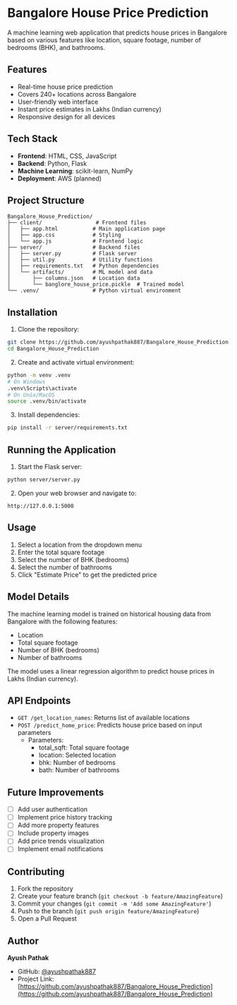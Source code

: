 # Bangalore House Price Prediction

A machine learning web application that predicts house prices in Bangalore based on various features like location, square footage, number of bedrooms (BHK), and bathrooms.

## Features

- Real-time house price prediction
- Covers 240+ locations across Bangalore
- User-friendly web interface
- Instant price estimates in Lakhs (Indian currency)
- Responsive design for all devices

## Tech Stack

- **Frontend**: HTML, CSS, JavaScript
- **Backend**: Python, Flask
- **Machine Learning**: scikit-learn, NumPy
- **Deployment**: AWS (planned)

## Project Structure

```
Bangalore_House_Prediction/
├── client/                 # Frontend files
│   ├── app.html           # Main application page
│   ├── app.css            # Styling
│   └── app.js             # Frontend logic
├── server/                # Backend files
│   ├── server.py          # Flask server
│   ├── util.py            # Utility functions
│   ├── requirements.txt   # Python dependencies
│   └── artifacts/         # ML model and data
│       ├── columns.json   # Location data
│       └── banglore_house_price.pickle  # Trained model
└── .venv/                 # Python virtual environment
```

## Installation

1. Clone the repository:
```bash
git clone https://github.com/ayushpathak887/Bangalore_House_Prediction.git
cd Bangalore_House_Prediction
```

2. Create and activate virtual environment:
```bash
python -m venv .venv
# On Windows
.venv\Scripts\activate
# On Unix/MacOS
source .venv/bin/activate
```

3. Install dependencies:
```bash
pip install -r server/requirements.txt
```

## Running the Application

1. Start the Flask server:
```bash
python server/server.py
```

2. Open your web browser and navigate to:
```
http://127.0.0.1:5000
```

## Usage

1. Select a location from the dropdown menu
2. Enter the total square footage
3. Select the number of BHK (bedrooms)
4. Select the number of bathrooms
5. Click "Estimate Price" to get the predicted price

## Model Details

The machine learning model is trained on historical housing data from Bangalore with the following features:
- Location
- Total square footage
- Number of BHK (bedrooms)
- Number of bathrooms

The model uses a linear regression algorithm to predict house prices in Lakhs (Indian currency).

## API Endpoints

- `GET /get_location_names`: Returns list of available locations
- `POST /predict_home_price`: Predicts house price based on input parameters
  - Parameters:
    - total_sqft: Total square footage
    - location: Selected location
    - bhk: Number of bedrooms
    - bath: Number of bathrooms

## Future Improvements

- [ ] Add user authentication
- [ ] Implement price history tracking
- [ ] Add more property features
- [ ] Include property images
- [ ] Add price trends visualization
- [ ] Implement email notifications

## Contributing

1. Fork the repository
2. Create your feature branch (`git checkout -b feature/AmazingFeature`)
3. Commit your changes (`git commit -m 'Add some AmazingFeature'`)
4. Push to the branch (`git push origin feature/AmazingFeature`)
5. Open a Pull Request

## Author

**Ayush Pathak**
- GitHub: [@ayushpathak887](https://github.com/ayushpathak887)
- Project Link: [https://github.com/ayushpathak887/Bangalore_House_Prediction](https://github.com/ayushpathak887/Bangalore_House_Prediction)


